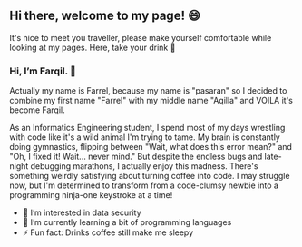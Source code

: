 ## Hi there, welcome to my page! 😄
It's nice to meet you traveller, please make yourself comfortable while looking at my pages. Here, take your drink 🧋

### Hi, I’m Farqil. 👋
Actually my name is Farrel, because my name is "pasaran" so I decided to combine my first name "Farrel" with my middle name "Aqilla" and VOILA it's become Farqil.

As an Informatics Engineering student, I spend most of my days wrestling with code like it's a wild animal I'm trying to tame. My brain is constantly doing gymnastics, flipping between "Wait, what does this error mean?" and "Oh, I fixed it! Wait... never mind." But despite the endless bugs and late-night debugging marathons, I actually enjoy this madness. There's something weirdly satisfying about turning coffee into code. I may struggle now, but I'm determined to transform from a code-clumsy newbie into a programming ninja-one keystroke at a time!

- 👀 I’m interested in data security
- 🌱 I’m currently learning a bit of programming languages
- ⚡ Fun fact: Drinks coffee still make me sleepy

<!---
Farqil/Farqil is a ✨ special ✨ repository because its `README.md` (this file) appears on your GitHub profile.
You can click the Preview link to take a look at your changes.
--->
